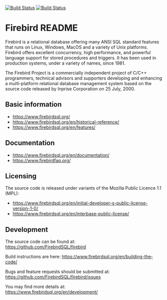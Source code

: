 [![Build Status](https://api.travis-ci.com/FirebirdSQL/firebird.svg?branch=B3_0_Release)](https://travis-ci.com/FirebirdSQL/firebird)
[![Build Status](https://ci.appveyor.com/api/projects/status/github/FirebirdSQL/firebird?branch=B3_0_Release&svg=true)](https://ci.appveyor.com/project/FirebirdSQL/firebird)

# Firebird README

Firebird is a relational database offering many ANSI SQL standard features that runs on Linux, Windows, MacOS and a variety of Unix platforms. Firebird offers excellent concurrency, high performance, and powerful language support for stored procedures and triggers. It has been used in production systems, under a variety of names, since 1981.

The Firebird Project is a commercially independent project of C/C++ programmers, technical advisors and supporters developing and enhancing a multi-platform relational database management system based on the source code released by Inprise Corporation on 25 July, 2000.

## Basic information

* https://www.firebirdsql.org/
* https://www.firebirdsql.org/en/historical-reference/
* https://www.firebirdsql.org/en/features/

## Documentation

* https://www.firebirdsql.org/en/documentation/
* https://www.firebirdfaq.org/

## Licensing

The source code is released under variants of the Mozilla Public Licence 1.1 (MPL):

* https://www.firebirdsql.org/en/initial-developer-s-public-license-version-1-0/
* https://www.firebirdsql.org/en/interbase-public-license/

## Development

The source code can be found at:  
https://github.com/FirebirdSQL/firebird

Build instructions are here:
https://www.firebirdsql.org/en/building-the-code/

Bugs and feature requests should be submitted at:  
https://github.com/FirebirdSQL/firebird/issues

You may find more details at:  
https://www.firebirdsql.org/en/development/
